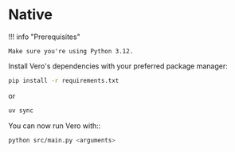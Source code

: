 # Native

!!! info "Prerequisites"

    Make sure you're using Python 3.12.

Install Vero's dependencies with your preferred package manager:

```bash
pip install -r requirements.txt
```

or

```bash
uv sync
```

You can now run Vero with::

```bash
python src/main.py <arguments>
```
